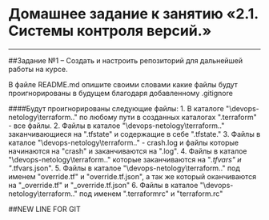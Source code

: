 # Домашнее задание к занятию «2.1. Системы контроля версий.»

---
##Задание №1 – Создать и настроить репозиторий для дальнейшей работы на курсе.

В файле README.md опишите своими словами какие файлы будут проигнорированы в будущем благодаря добавленному .gitignore


####Будут проигнорированы следующие файлы:
    1.  В каталоге "\devops-netology\terraform\.." по любому пути в созданных каталогах ".terraform" - все файлы.
    2.  Файлы в каталое "\devops-netology\terraform\.." заканчивающиеся на ".tfstate" и содержащие в себе ".tfstate."
    3.  Файлы в каталое "\devops-netology\terraform\.." - crash.log и файлы которые начинаются на "crash" и заканчиваются на ".log".
    4.  Файлы в каталое "\devops-netology\terraform\.."  которые заканчиваются на "*.tfvars" и "*.tfvars.json".
    5.  Файлы в каталое "\devops-netology\terraform\.." под именем "override.tf" и "override.tf.json", а так же который оканчиваются на "_override.tf" и "_override.tf.json"
    6.  Файлы в каталое "\devops-netology\terraform\.." под именем ".terraformrc" и "terraform.rc"

##NEW LINE FOR GIT

